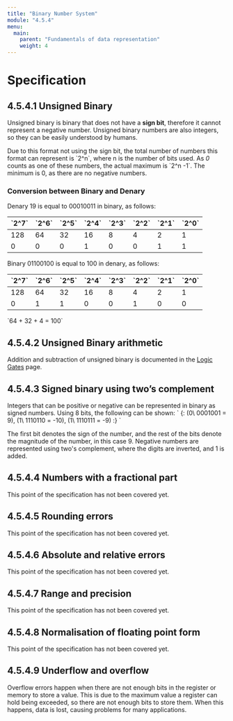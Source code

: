 ```yaml
---
title: "Binary Number System"
module: "4.5.4"
menu:
  main:
    parent: "Fundamentals of data representation"
    weight: 4
---
```


# Specification

## 4.5.4.1 Unsigned Binary
Unsigned binary is binary that does not have a **sign bit**, therefore it cannot represent a negative number. Unsigned binary numbers are also integers, so they can be easily understood by humans.

Due to this format not using the sign bit, the total number of numbers this format can represent is \`2^n\`, where n is the number of bits used. As *0* counts as one of these numbers, the actual maximum is \`2^n -1\`. The minimum is 0, as there are no negative numbers.

### Conversion between Binary and Denary
Denary 19 is equal to 00010011 in binary, as follows:

|\`2^7\`|\`2^6\`|\`2^5\`|\`2^4\`|\`2^3\`|\`2^2\`|\`2^1\`|\`2^0\`|
|---|---|---|---|---|---|---|---|
|128|64|32|16|8|4|2|1|
|0|0|0|1|0|0|1|1|

Binary 01100100 is equal to 100 in denary, as follows:

|\`2^7\`|\`2^6\`|\`2^5\`|\`2^4\`|\`2^3\`|\`2^2\`|\`2^1\`|\`2^0\`|
|---|---|---|---|---|---|---|---|
|128|64|32|16|8|4|2|1|
|0|1|1|0|0|1|0|0|

\`64 + 32 + 4 = 100\`


## 4.5.4.2 Unsigned Binary arithmetic
Addition and subtraction of unsigned binary is documented in the [Logic Gates](/docs/4/6/logic-gates/) page.

## 4.5.4.3 Signed binary using two’s complement
Integers that can be positive or negative can be represented in binary as signed numbers. Using 8 bits, the following can be shown:
\`
{:
(0\ 0001001 = 9),
(1\ 1110110 = -10),
(1\ 1110111 = -9)
:}
\`

The first bit denotes the sign of the number, and the rest of the bits denote the magnitude of the number, in this case 9. Negative numbers are represented using two's complement, where the digits are inverted, and 1 is added.

## 4.5.4.4 Numbers with a fractional part
This point of the specification has not been covered yet.

## 4.5.4.5 Rounding errors
This point of the specification has not been covered yet.

## 4.5.4.6 Absolute and relative errors
This point of the specification has not been covered yet.

## 4.5.4.7 Range and precision
This point of the specification has not been covered yet.

## 4.5.4.8 Normalisation of floating point form
This point of the specification has not been covered yet.

## 4.5.4.9 Underflow and overflow
Overflow errors happen when there are not enough bits in the register or memory to store a value. This is due to the maximum value a register can hold being exceeded, so there are not enough bits to store them. When this happens, data is lost, causing problems for many applications.